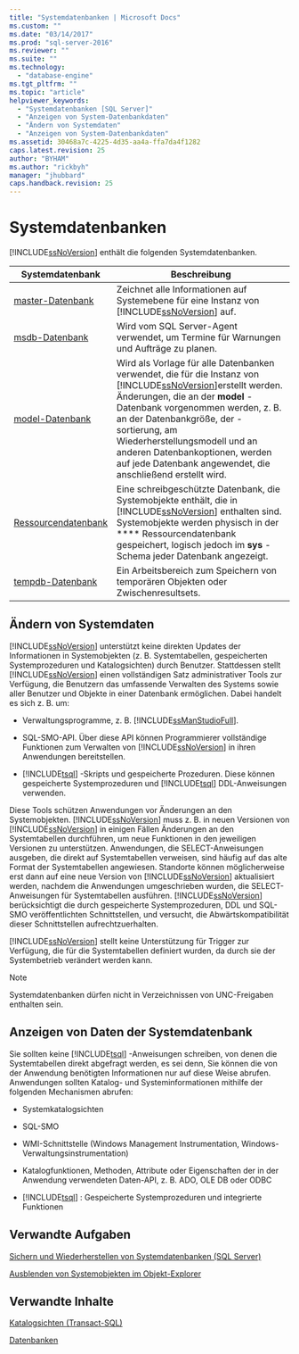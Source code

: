 ```yaml
---
title: "Systemdatenbanken | Microsoft Docs"
ms.custom: ""
ms.date: "03/14/2017"
ms.prod: "sql-server-2016"
ms.reviewer: ""
ms.suite: ""
ms.technology: 
  - "database-engine"
ms.tgt_pltfrm: ""
ms.topic: "article"
helpviewer_keywords: 
  - "Systemdatenbanken [SQL Server]"
  - "Anzeigen von System-Datenbankdaten"
  - "Ändern von Systemdaten"
  - "Anzeigen von System-Datenbankdaten"
ms.assetid: 30468a7c-4225-4d35-aa4a-ffa7da4f1282
caps.latest.revision: 25
author: "BYHAM"
ms.author: "rickbyh"
manager: "jhubbard"
caps.handback.revision: 25
---
```

# Systemdatenbanken
  [!INCLUDE[ssNoVersion](../../includes/ssnoversion-md.md)] enthält die folgenden Systemdatenbanken.  
  
|Systemdatenbank|Beschreibung|  
|---------------------|-----------------|  
|[master-Datenbank](../../relational-databases/databases/master-database.md)|Zeichnet alle Informationen auf Systemebene für eine Instanz von [!INCLUDE[ssNoVersion](../../includes/ssnoversion-md.md)] auf.|  
|[msdb-Datenbank](../../relational-databases/databases/msdb-database.md)|Wird vom SQL Server-Agent verwendet, um Termine für Warnungen und Aufträge zu planen.|  
|[model-Datenbank](../../relational-databases/databases/model-database.md)|Wird als Vorlage für alle Datenbanken verwendet, die für die Instanz von [!INCLUDE[ssNoVersion](../../includes/ssnoversion-md.md)]erstellt werden. Änderungen, die an der **model** -Datenbank vorgenommen werden, z. B. an der Datenbankgröße, der -sortierung, am Wiederherstellungsmodell und an anderen Datenbankoptionen, werden auf jede Datenbank angewendet, die anschließend erstellt wird.|  
|[Ressourcendatenbank](../../relational-databases/databases/resource-database.md)|Eine schreibgeschützte Datenbank, die Systemobjekte enthält, die in [!INCLUDE[ssNoVersion](../../includes/ssnoversion-md.md)] enthalten sind. Systemobjekte werden physisch in der **** Ressourcendatenbank gespeichert, logisch jedoch im **sys** -Schema jeder Datenbank angezeigt.|  
|[tempdb-Datenbank](../../relational-databases/databases/tempdb-database.md)|Ein Arbeitsbereich zum Speichern von temporären Objekten oder Zwischenresultsets.|  
  
## Ändern von Systemdaten  
 [!INCLUDE[ssNoVersion](../../includes/ssnoversion-md.md)] unterstützt keine direkten Updates der Informationen in Systemobjekten (z. B. Systemtabellen, gespeicherten Systemprozeduren und Katalogsichten) durch Benutzer. Stattdessen stellt [!INCLUDE[ssNoVersion](../../includes/ssnoversion-md.md)] einen vollständigen Satz administrativer Tools zur Verfügung, die Benutzern das umfassende Verwalten des Systems sowie aller Benutzer und Objekte in einer Datenbank ermöglichen. Dabei handelt es sich z. B. um:  
  
-   Verwaltungsprogramme, z. B. [!INCLUDE[ssManStudioFull](../../includes/ssmanstudiofull-md.md)].  
  
-   SQL-SMO-API. Über diese API können Programmierer vollständige Funktionen zum Verwalten von [!INCLUDE[ssNoVersion](../../includes/ssnoversion-md.md)] in ihren Anwendungen bereitstellen.  
  
-   [!INCLUDE[tsql](../../includes/tsql-md.md)] -Skripts und gespeicherte Prozeduren. Diese können gespeicherte Systemprozeduren und [!INCLUDE[tsql](../../includes/tsql-md.md)] DDL-Anweisungen verwenden.  
  
 Diese Tools schützen Anwendungen vor Änderungen an den Systemobjekten. [!INCLUDE[ssNoVersion](../../includes/ssnoversion-md.md)] muss z. B. in neuen Versionen von [!INCLUDE[ssNoVersion](../../includes/ssnoversion-md.md)] in einigen Fällen Änderungen an den Systemtabellen durchführen, um neue Funktionen in den jeweiligen Versionen zu unterstützen. Anwendungen, die SELECT-Anweisungen ausgeben, die direkt auf Systemtabellen verweisen, sind häufig auf das alte Format der Systemtabellen angewiesen. Standorte können möglicherweise erst dann auf eine neue Version von [!INCLUDE[ssNoVersion](../../includes/ssnoversion-md.md)] aktualisiert werden, nachdem die Anwendungen umgeschrieben wurden, die SELECT-Anweisungen für Systemtabellen ausführen. [!INCLUDE[ssNoVersion](../../includes/ssnoversion-md.md)] berücksichtigt die durch gespeicherte Systemprozeduren, DDL und SQL-SMO veröffentlichten Schnittstellen, und versucht, die Abwärtskompatibilität dieser Schnittstellen aufrechtzuerhalten.  
  
 [!INCLUDE[ssNoVersion](../../includes/ssnoversion-md.md)] stellt keine Unterstützung für Trigger zur Verfügung, die für die Systemtabellen definiert wurden, da durch sie der Systembetrieb verändert werden kann.  
  
> [!NOTE]  
>  Systemdatenbanken dürfen nicht in Verzeichnissen von UNC-Freigaben enthalten sein.  
  
## Anzeigen von Daten der Systemdatenbank  
 Sie sollten keine [!INCLUDE[tsql](../../includes/tsql-md.md)] -Anweisungen schreiben, von denen die Systemtabellen direkt abgefragt werden, es sei denn, Sie können die von der Anwendung benötigten Informationen nur auf diese Weise abrufen. Anwendungen sollten Katalog- und Systeminformationen mithilfe der folgenden Mechanismen abrufen:   
  
-   Systemkatalogsichten  
  
-   SQL-SMO   
  
-   WMI-Schnittstelle (Windows Management Instrumentation, Windows-Verwaltungsinstrumentation)  
  
-   Katalogfunktionen, Methoden, Attribute oder Eigenschaften der in der Anwendung verwendeten Daten-API, z. B. ADO, OLE DB oder ODBC  
  
-   [!INCLUDE[tsql](../../includes/tsql-md.md)] : Gespeicherte Systemprozeduren und integrierte Funktionen  
  
## Verwandte Aufgaben  
 [Sichern und Wiederherstellen von Systemdatenbanken &#40;SQL Server&#41;](../../relational-databases/backup-restore/back-up-and-restore-of-system-databases-sql-server.md)  
  
 [Ausblenden von Systemobjekten im Objekt-Explorer](../../ssms/object/hide-system-objects-in-object-explorer.md)  
  
## Verwandte Inhalte  
 [Katalogsichten &#40;Transact-SQL&#41;](../../relational-databases/system-catalog-views/catalog-views-transact-sql.md)  
  
 [Datenbanken](../../relational-databases/databases/databases.md)  
  
  